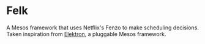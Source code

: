 # Felk

A Mesos framework that uses Netflix's Fenzo to make scheduling decisions.
Taken inspiration from [Elektron](https://bitbucket.org/sunybingcloud/elektron), a pluggable Mesos framework.